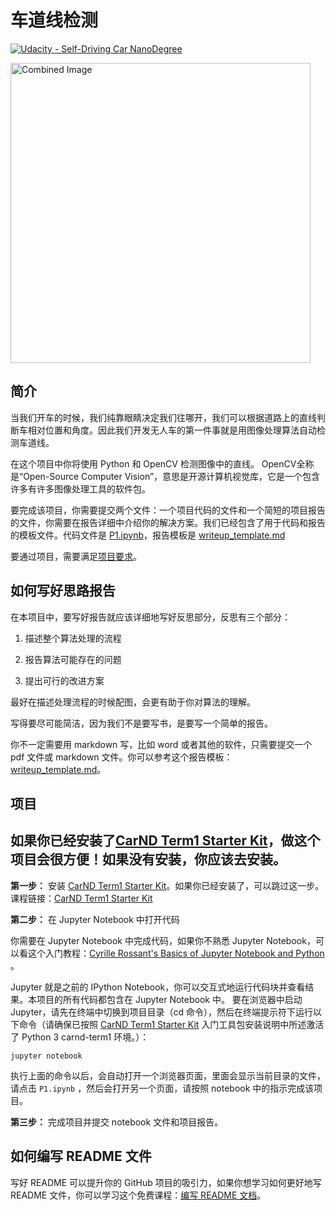 # **车道线检测** 
[![Udacity - Self-Driving Car NanoDegree](https://s3.amazonaws.com/udacity-sdc/github/shield-carnd.svg)](http://www.udacity.com/drive)

<img src="examples/laneLines_thirdPass.jpg" width="480" alt="Combined Image" />

简介
---

当我们开车的时候，我们纯靠眼睛决定我们往哪开，我们可以根据道路上的直线判断车相对位置和角度。因此我们开发无人车的第一件事就是用图像处理算法自动检测车道线。

在这个项目中你将使用 Python 和 OpenCV 检测图像中的直线。 OpenCV全称是“Open-Source Computer Vision”，意思是开源计算机视觉库，它是一个包含许多有许多图像处理工具的软件包。

要完成该项目，你需要提交两个文件：一个项目代码的文件和一个简短的项目报告的文件，你需要在报告详细中介绍你的解决方案。我们已经包含了用于代码和报告的模板文件。代码文件是 [P1.ipynb](P1.ipynb)，报告模板是 [writeup_template.md](writeup_template.md)

要通过项目，需要满足[项目要求](https://review.udacity.com/#!/rubrics/322/view)。

如何写好思路报告
---
在本项目中，要写好报告就应该详细地写好反思部分，反思有三个部分：

1. 描述整个算法处理的流程

2. 报告算法可能存在的问题

3. 提出可行的改进方案

最好在描述处理流程的时候配图，会更有助于你对算法的理解。

写得要尽可能简洁，因为我们不是要写书，是要写一个简单的报告。

你不一定需要用 markdown 写，比如 word 或者其他的软件，只需要提交一个 pdf 文件或 markdown 文件。你可以参考这个报告模板： [writeup_template.md](writeup_template.md)。

项目
---

## 如果你已经安装了[CarND Term1 Starter Kit](https://github.com/nd013/CarND-Term1-Starter-Kit)，做这个项目会很方便！如果没有安装，你应该去安装。

**第一步：** 安装 [CarND Term1 Starter Kit](https://github.com/nd013/CarND-Term1-Starter-Kit)。如果你已经安装了，可以跳过这一步。课程链接：[CarND Term1 Starter Kit](https://classroom.udacity.com/nanodegrees/nd013/parts/fbf77062-5703-404e-b60c-95b78b2f3f9e/modules/83ec35ee-1e02-48a5-bdb7-d244bd47c2dc/lessons/8c82408b-a217-4d09-b81d-1bda4c6380ef/concepts/4f1870e0-3849-43e4-b670-12e6f2d4b7a7)

**第二步：** 在 Jupyter Notebook 中打开代码

你需要在 Jupyter Notebook 中完成代码，如果你不熟悉 Jupyter Notebook，可以看这个入门教程：[Cyrille Rossant's Basics of Jupyter Notebook and Python](https://www.packtpub.com/books/content/basics-jupyter-notebook-and-python) 。

Jupyter 就是之前的 IPython Notebook，你可以交互式地运行代码块并查看结果。本项目的所有代码都包含在 Jupyter Notebook 中。 要在浏览器中启动 Jupyter，请先在终端中切换到项目目录（cd 命令），然后在终端提示符下运行以下命令（请确保已按照 [CarND Term1 Starter Kit](https://github.com/nd013/CarND-Term1-Starter-Kit) 入门工具包安装说明中所述激活了 Python 3 carnd-term1 环境。）：

`jupyter notebook`

执行上面的命令以后，会自动打开一个浏览器页面，里面会显示当前目录的文件，请点击 `P1.ipynb` ，然后会打开另一个页面，请按照 notebook 中的指示完成该项目。

**第三步：** 完成项目并提交 notebook 文件和项目报告。

## 如何编写 README 文件

写好 README 可以提升你的 GitHub 项目的吸引力，如果你想学习如何更好地写 README 文件，你可以学习这个免费课程：[编写 README 文档](https://www.udacity.com/course/writing-readmes--ud777)。


